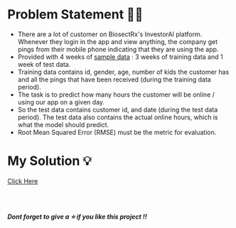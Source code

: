 # Problem Statement 🤔🤯

* There are a lot of customer on BiosectRx's InvestorAI platform. Whenever they login in the app and view anything, the company get pings from their mobile phone indicating that they are using the app. 
* Provided with 4 weeks of [sample data](https://github.com/AparGarg99/App_Usage_Prediction/tree/master/data) : 3 weeks of training data and 1 week of test data. 
* Training data contains id, gender, age, number of kids the customer has and all the pings that have been received (during the training data period). 
* The task is to predict how many hours the customer will be online / using our app on a given day. 
* So the test data contains customer id, and date (during the test data period). The test data also contains the actual online hours, which is what the model should predict.
* Root Mean Squared Error (RMSE) must be the metric for evaluation.

# My Solution 💡
[Click Here](https://github.com/AparGarg99/App_Usage_Prediction/blob/main/Solution.pdf)

<br>
<br>

***Dont forget to give a ⭐ if you like this project !!***
